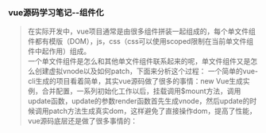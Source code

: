 ### vue源码学习笔记--组件化
> 在实际开发中，vue项目通常是由很多组件拼装一起组成的，每个单文件组件都有模版（DOM），js，css（css可以使用scoped限制在当前单文件组件中起作用）组成。  
一个单文件组件是怎么和其他单文件组件联系起来的呢，单文件组件又是怎么创建虚拟vnode以及如何patch，下面来分析这个过程：
一个简单的vue-cli生成的项目看着简单，其实vue源码做了很多的事情：new Vue生成实例，合并配置，一系列初始化工作以后，挂载调用$mount方法，调用update函数，update的参数render函数首先生成vnode，然后update的时候调用patch方法生成真实dom，这样避免了直接操作dom，提高了性能，vue源码底层还是做了很多事情的：  

